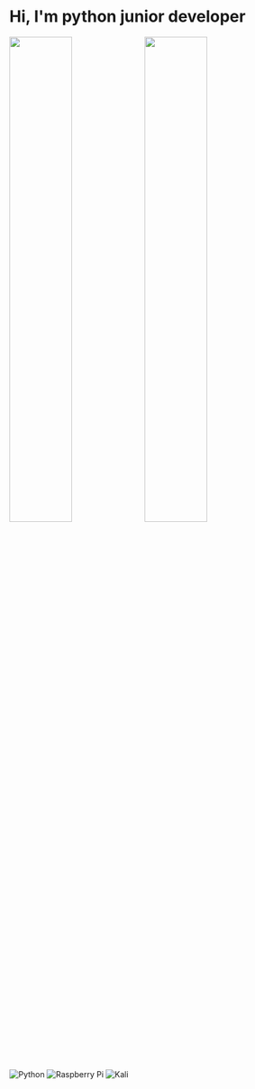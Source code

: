 # Hi, I'm python junior developer

<img align="left" width=47% src="https://github-readme-stats.vercel.app/api?username=htw-lamer111&show_icons=true&theme=dark"/>

<img align="left" width=47% src="https://github-readme-stats.vercel.app/api/top-langs/?username=htw-lamer111&layout=compact"/>

![Python](https://img.shields.io/badge/python-3670A0?style=for-the-badge&logo=python&logoColor=ffdd54)
![Raspberry Pi](https://img.shields.io/badge/-RaspberryPi-C51A4A?style=for-the-badge&logo=Raspberry-Pi)
![Kali](https://img.shields.io/badge/Kali-268BEE?style=for-the-badge&logo=kalilinux&logoColor=white)
